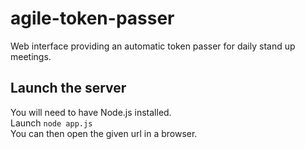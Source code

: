 agile-token-passer
==================

Web interface providing an automatic token passer for daily stand up meetings.

## Launch the server
You will need to have Node.js installed.  
Launch `node app.js`  
You can then open the given url in a browser.  

